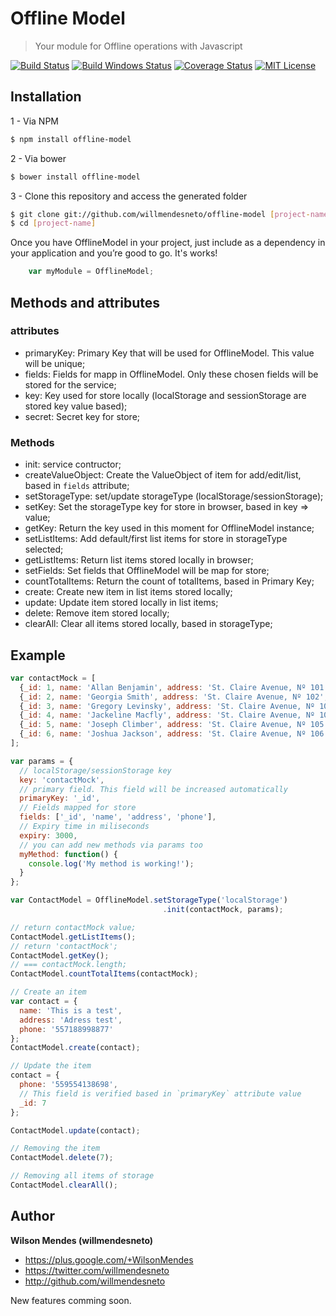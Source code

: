 # Offline Model

> Your module for Offline operations with Javascript

[![Build Status](https://travis-ci.org/willmendesneto/offline-model.png?branch=master)](https://travis-ci.org/willmendesneto/offline-model)
[![Build Windows Status](https://ci.appveyor.com/api/projects/status/github/willmendesneto/offline-model?svg=true)](https://ci.appveyor.com/project/willmendesneto/offline-model/branch/master)
[![Coverage Status](https://coveralls.io/repos/willmendesneto/offline-model/badge.svg?branch=master)](https://coveralls.io/r/willmendesneto/offline-model?branch=master)
[![MIT License](https://img.shields.io/npm/l/offline-model.svg?style=flat-square)](http://opensource.org/licenses/MIT)

## Installation

1 - Via NPM

```bash
$ npm install offline-model
```

2 - Via bower

```bash
$ bower install offline-model
```

3 - Clone this repository and access the generated folder

```bash
$ git clone git://github.com/willmendesneto/offline-model [project-name]
$ cd [project-name]
```
Once you have OfflineModel in your project, just include as a dependency in your application and you’re good to go. It's works!

```javascript
    var myModule = OfflineModel;
```

## Methods and attributes

### attributes

- primaryKey: Primary Key that will be used for OfflineModel. This value will be unique;
- fields: Fields for mapp in OfflineModel. Only these chosen fields will be stored for the service;
- key: Key used for store locally (localStorage and sessionStorage are stored key value based);
- secret: Secret key for store;

### Methods

- init: service contructor;
- createValueObject: Create the ValueObject of item for add/edit/list, based in `fields` attribute;
- setStorageType: set/update storageType (localStorage/sessionStorage);
- setKey: Set the storageType key for store in browser, based in key => value;
- getKey: Return the key used in this moment for OfflineModel instance;
- setListItems: Add default/first list items for store in storageType selected;
- getListItems: Return list items stored locally in browser;
- setFields: Set fields that OfflineModel will be map for store;
- countTotalItems: Return the count of totalItems, based in Primary Key;
- create: Create new item in list items stored locally;
- update: Update item stored locally in list items;
- delete: Remove item stored locally;
- clearAll: Clear all items stored locally, based in storageType;

## Example

```javascript
var contactMock = [
  {_id: 1, name: 'Allan Benjamin', address: 'St. Claire Avenue, Nº 101', phone: '557188339933'},
  {_id: 2, name: 'Georgia Smith', address: 'St. Claire Avenue, Nº 102', phone: '557188339933'},
  {_id: 3, name: 'Gregory Levinsky', address: 'St. Claire Avenue, Nº 103', phone: '557188339933'},
  {_id: 4, name: 'Jackeline Macfly', address: 'St. Claire Avenue, Nº 104', phone: '557188339933'},
  {_id: 5, name: 'Joseph Climber', address: 'St. Claire Avenue, Nº 105', phone: '557188339933'},
  {_id: 6, name: 'Joshua Jackson', address: 'St. Claire Avenue, Nº 106', phone: '557188339933'}
];

var params = {
  // localStorage/sessionStorage key
  key: 'contactMock',
  // primary field. This field will be increased automatically
  primaryKey: '_id',
  // Fields mapped for store
  fields: ['_id', 'name', 'address', 'phone'],
  // Expiry time in miliseconds
  expiry: 3000,
  // you can add new methods via params too
  myMethod: function() {
    console.log('My method is working!');
  }
};

var ContactModel = OfflineModel.setStorageType('localStorage')
                                  .init(contactMock, params);

// return contactMock value;
ContactModel.getListItems();
// return 'contactMock';
ContactModel.getKey();
// === contactMock.length;
ContactModel.countTotalItems(contactMock);

// Create an item
var contact = {
  name: 'This is a test',
  address: 'Adress test',
  phone: '557188998877'
};
ContactModel.create(contact);

// Update the item
contact = {
  phone: '559554138698',
  // This field is verified based in `primaryKey` attribute value
  _id: 7
};

ContactModel.update(contact);

// Removing the item
ContactModel.delete(7);

// Removing all items of storage
ContactModel.clearAll();
```

## Author

**Wilson Mendes (willmendesneto)**
+ <https://plus.google.com/+WilsonMendes>
+ <https://twitter.com/willmendesneto>
+ <http://github.com/willmendesneto>


New features comming soon.
